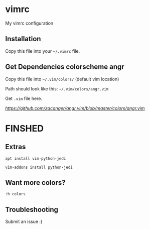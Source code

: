 # vimrc
My vimrc configuration

## Installation
Copy this file into your `~/.vimrc` file.

## Get Dependencies colorscheme angr
Copy this file into `~/.vim/colors/` (default vim location)

Path should look like this: `~/.vim/colors/angr.vim`

Get `.vim` file here.

*https://github.com/zacanger/angr.vim/blob/master/colors/angr.vim*



# FINSHED

## Extras
`apt install vim-python-jedi`

`vim-addons install python-jedi`

## Want more colors?
`:h colors`

## Troubleshooting
Submit an issue :)
